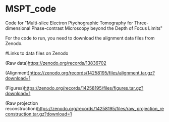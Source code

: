 # MSPT_code
Code for "Multi-slice Electron Ptychographic Tomography for Three-dimensional Phase-contrast Microscopy beyond the Depth of Focus Limits"

For the code to run, you need to download the alignment data files from Zenodo.

#Links to data files on Zenodo 

(Raw data)https://zenodo.org/records/13836702

(Alignment)https://zenodo.org/records/14258195/files/alignment.tar.gz?download=1

(Figures)https://zenodo.org/records/14258195/files/figures.tar.gz?download=1

(Raw projection reconstruction)https://zenodo.org/records/14258195/files/raw_projection_reconstruction.tar.gz?download=1